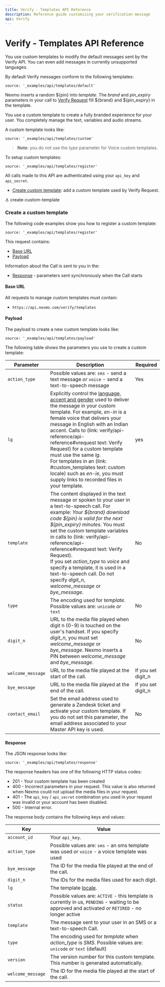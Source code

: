 ```yaml
---
title: Verify - Templates API Reference
description: Reference guide customizing your verification message
api: Verify
---
```


# Verify - Templates API Reference

You use custom templates to modify the default messages sent by the Verify API. You can even add messages in currently unsupported languages.

By default Verify messages conform to the following templates:

```tabbed_content
source: '_examples/api/templates/default'
```

Nexmo inserts a random ${pin} into *template*. The *brand* and *pin_expiry* parameters in your call to [Verify Request](/api/verify) fill ${brand} and ${pin_expiry} in the template.

You use a custom template to create a fully branded experience for your user. You completely manage the text, variables and audio streams.

A custom template looks like:

```tabbed_content
source: '_examples/api/templates/custom'
```

> **Note**: you do not use the *type* parameter for Voice custom templates.

To setup custom templates:

```tabbed_examples
source: '_examples/api/templates/register'
```

All calls made to this API are authenticated using your `api_key` and `api_secret`.

* [Create custom template](#create-custom-template): add a custom template used by Verify Request.


⚓ create-custom-template
### Create a custom template

The following code examples show you how to register a custom template:

```tabbed_examples
source: '_examples/api/templates/register'
```

This request contains:

* [Base URL](#base-url)
* [Payload](#payload)

Information about the Call is sent to you in the:

* [Response](#response) - parameters sent synchronously when the Call starts

#### Base URL

All requests to manage custom templates must contain:

* `https://api.nexmo.com/verify/templates`

#### Payload

The payload to create a new custom template looks like:

```tabbed_content
source: '_examples/api/templates/payload'
```

The following table shows the parameters you use to create a custom template:

Parameter | Description | Required
-- | -- | --
`action_type` | Possible values are: `sms` - send a text message _or_ `voice` - send a text-to-speech message | Yes
`lg` | Explicitly control the [language, accent and gender](https://docs.nexmo.com/voice/voice-deprecated/supported-languages) used to deliver the message in your custom template. For example, *en-in* is a female voice that delivers your message in English with an Indian accent. Calls to (link: verify/api-reference/api-reference#vrequest text: Verify Request) for a custom template must use the same *lg*. <br>For templates in an (link: #custom_templates text: custom locale) such as *en-ie*, you must supply links to recorded files in your template. | yes
`template` | The content displayed in the text message or spoken to your user in a text-to-speech call. For example: *Your ${brand} download code ${pin} is valid for the next ${pin_expiry} minutes*. You must set the custom template variables in calls to (link: verify/api-reference/api-reference#vrequest text: Verify Request).<br> If you set *action_type* to *voice* and specify a template, it is used in a text-to-speech call. Do not specify *digit_n*, *welcome_message* or *bye_message*. | No
`type` | The encoding used for *template*. Possible values are: `unicode` _or_ `text` | No
`digit_n` | URL to the media file played when digit n (0-9) is touched on the user's handset. If you specify *digit_n*, you must set *welcome_message* or *bye_message*. Nexmo inserts a PIN between *welcome_message* and *bye_message*. | No
`welcome_message` | URL to the media file played at the start of the call. | If you set digit_n
`bye_message` | URL to the media file played at the end of the call. | If you set digit_n
`contact_email` | Set the email address used to generate a Zendesk ticket and activate your custom template. If you do not set this parameter, the email address associated to your Master API key is used. | No

#### Response

The JSON response looks like:

```tabbed_content
source: '_examples/api/templates/response'
```

The response headers has one of the following HTTP status codes:

* 201 - Your custom template has been created
* 400 - Incorrect parameters in your request. This value is also returned when Nexmo could not upload the media files in your request.
* 401 - The `api_key` / `api_secret` combination you used in your request was invalid or your account has been disabled.
* 500 - Internal error.

The response body contains the following keys and values:

| Key | Value |
|---- | --- |
`account_id` | Your `api_key`.
`action_type` | Possible values are: `sms` - an sms template was used _or_ `voice` - a voice template was used
`bye_message` | The ID for the media file played at the end of the call.
`digit_n` | The IDs for the media files used for each digit.
`lg` |  The template [locale](https://docs.nexmo.com/voice/voice-deprecated/supported-languages).
`status` | Possible values are: `ACTIVE` - this template is currently in us, `PENDING` - waiting to be approved and activated _or_ `RETIRED` - no longer active
`template` | The message sent to your user in an SMS or a text-to-speech Call.
`type` | The encoding used for *template* when *action_type* is *SMS*. Possible values are: `unicode` _or_ `text` (default)
`version` | The version number for this custom template. This number is generated automatically.
`welcome_message` | The ID for the media file played at the start of the call.
